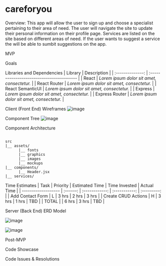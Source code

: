 # careforyou

Overview: This app will allow the user to sign up and choose a specialist pertaining to their area of need. The user will navigate the site to update their personal information on their profile page. Services are listed on the site based on different areas of need. If the user wants to suggest a service the will be able to sumbit suggestions on the app.

MVP


Goals

Libraries and Dependencies
|     Library      | Description                                |
| :--------------: | :----------------------------------------- |
|      React       | _Lorem ipsum dolor sit amet, consectetur._ |
|   React Router   | _Lorem ipsum dolor sit amet, consectetur._ |
| React SemanticUI | _Lorem ipsum dolor sit amet, consectetur._ |
|     Express      | _Lorem ipsum dolor sit amet, consectetur._ |
|  Express Router  | _Lorem ipsum dolor sit amet, consectetur._ |





Client (Front End)
Wireframes
![image](https://user-images.githubusercontent.com/87203079/135906343-ff14d500-bb91-448c-a8d6-a6e14bcc2dce.png)



Component Tree
![image](https://user-images.githubusercontent.com/87203079/135906681-ac186316-8c77-42c9-ad65-18ed4c4adbd5.png)




Component Architecture

``` structure

src
|__ assets/
      |__ fonts
      |__ graphics
      |__ images
      |__ mockups
|__ components/
      |__ Header.jsx
|__ services/

```


Time Estimates
| Task                | Priority | Estimated Time | Time Invested | Actual Time |
| ------------------- | :------: | :------------: | :-----------: | :---------: |
| Add Contact Form    |    L     |     3 hrs      |     2 hrs     |    3 hrs    |
| Create CRUD Actions |    H     |     3 hrs      |     1 hrs     |     TBD     |
| TOTAL               |          |     6 hrs      |     3 hrs     |     TBD     |


Server (Back End)
ERD Model


![image](https://user-images.githubusercontent.com/87203079/135937321-d48aed3f-2bbf-4bd2-98b8-67780d8e2d81.png)

![image](https://user-images.githubusercontent.com/87203079/135906012-84dee9e2-f628-4808-82a4-504979e490af.png)


Post-MVP

Code Showcase


Code Issues & Resolutions
